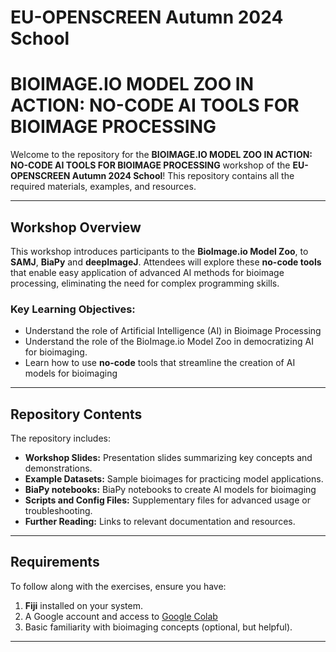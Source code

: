 # EU-OPENSCREEN Autumn 2024 School


# **BIOIMAGE.IO MODEL ZOO IN ACTION: NO-CODE AI TOOLS FOR BIOIMAGE PROCESSING**
Welcome to the repository for the **BIOIMAGE.IO MODEL ZOO IN ACTION: NO-CODE AI TOOLS FOR BIOIMAGE PROCESSING** workshop of the **EU-OPENSCREEN Autumn 2024 School**! This repository contains all the required materials, examples, and resources.

---

## Workshop Overview

This workshop introduces participants to the **BioImage.io Model Zoo**, to **SAMJ**, **BiaPy** and **deepImageJ**. Attendees will explore these **no-code tools** that enable easy application of advanced AI methods for bioimage processing, eliminating the need for complex programming skills.

### Key Learning Objectives:
- Understand the role of Artificial Intelligence (AI) in Bioimage Processing
- Understand the role of the BioImage.io Model Zoo in democratizing AI for bioimaging.
- Learn how to use **no-code** tools that streamline the creation of AI models for bioimaging

---

## Repository Contents

The repository includes:

- **Workshop Slides:** Presentation slides summarizing key concepts and demonstrations.
- **Example Datasets:** Sample bioimages for practicing model applications.
- **BiaPy notebooks:** BiaPy notebooks to create AI models for bioimaging
- **Scripts and Config Files:** Supplementary files for advanced usage or troubleshooting.
- **Further Reading:** Links to relevant documentation and resources.

---

## Requirements

To follow along with the exercises, ensure you have:

1. **Fiji** installed on your system.
2. A Google account and access to [Google Colab](https://colab.research.google.com/)
3. Basic familiarity with bioimaging concepts (optional, but helpful).

---
